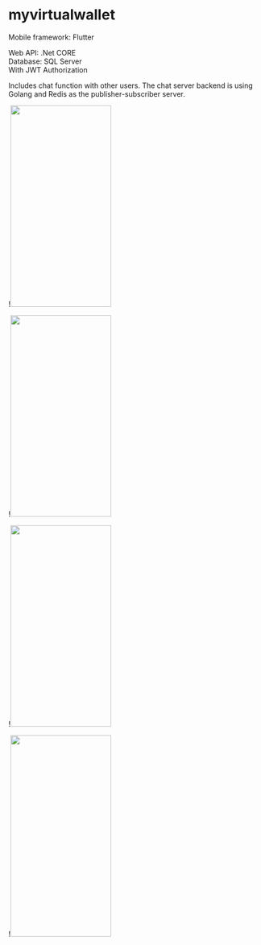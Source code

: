 # myvirtualwallet

Mobile framework: Flutter

Web API: .Net CORE  
Database: SQL Server  
With JWT Authorization  

Includes chat function with other users. The chat server backend is using Golang and Redis as the publisher-subscriber server.


!<img src="https://user-images.githubusercontent.com/35492868/136817678-5ace8d3e-c012-4ea8-91c0-aa90000884e4.png" width="200" height="400"/>

!<img src="https://user-images.githubusercontent.com/35492868/136818339-7d1826ec-f2e8-4eb6-8c8d-a929d609c777.png" width="200" height="400"/>

!<img src="https://user-images.githubusercontent.com/35492868/136818538-dbc56231-7c43-4167-9360-d69bc2a08b1c.png" width="200" height="400"/>

!<img src="https://user-images.githubusercontent.com/35492868/157267727-50834d5e-d8c0-4fc8-a61e-c0cdb8ead873.png" width="200" height="400"/>

